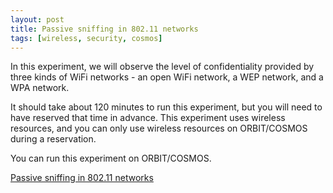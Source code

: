 ```yaml
---
layout: post
title: Passive sniffing in 802.11 networks
tags: [wireless, security, cosmos]
---
```


In this experiment, we will observe the level of confidentiality provided by three kinds of WiFi networks - an open WiFi network, a WEP network, and a WPA network.

It should take about 120 minutes to run this experiment, but you will need to have reserved that time in advance. This experiment uses wireless resources, and you can only use wireless resources on ORBIT/COSMOS during a reservation.

You can run this experiment on ORBIT/COSMOS.

[Passive sniffing in 802.11 networks](https://witestlab.poly.edu/blog/passive-sniffing-in-802-11-networks/)
